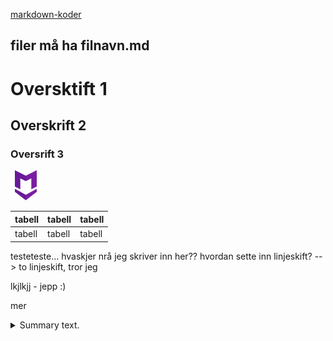 [markdown-koder](https://github.com/adam-p/markdown-here/wiki/Markdown-Cheatsheet#lines)

## filer må ha filnavn.md


# Oversktift 1
## Overskrift 2
### Oversrift 3

![Dette er bildets altTekst](https://github.com/adam-p/markdown-here/raw/master/src/common/images/icon48.png "Logo-bilde-hovertekst")

| tabell | tabell | tabell |
| --- | --- | :-- |
| tabell | tabell | tabell |

testeteste...
hvaskjer nrå jeg skriver inn her??
hvordan sette inn linjeskift? --> to linjeskift, tror jeg

lkjlkjj - jepp :)


mer 

<details>
<summary>Summary text.</summary>
<code >Hello World, how is it going?</code>
</details>
